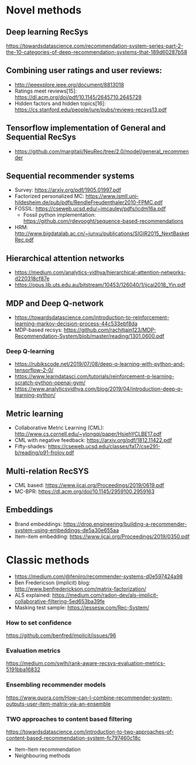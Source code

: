 # Novel methods
## Deep learning RecSys
https://towardsdatascience.com/recommendation-system-series-part-2-the-10-categories-of-deep-recommendation-systems-that-189d60287b58

## Combining user ratings and user reviews:

 * http://ieeexplore.ieee.org/document/8813018
 * Ratings meet reviews[15]: https://dl.acm.org/doi/pdf/10.1145/2645710.2645728
 * Hidden factors and hidden topics[16]: https://cs.stanford.edu/people/jure/pubs/reviews-recsys13.pdf

## Tensorflow implementation of General and Sequential RecSys

 * https://github.com/margitaii/NeuRec/tree/2.0/model/general_recommender

## Sequential recommender systems

 * Survey: https://arxiv.org/pdf/1905.01997.pdf
 * Factorized personalized MC: https://www.ismll.uni-hildesheim.de/pub/pdfs/RendleFreudenthaler2010-FPMC.pdf
 * FOSSIL: https://cseweb.ucsd.edu/~jmcauley/pdfs/icdm16a.pdf
     * Fossil python implementation: https://github.com/rdevooght/sequence-based-recommendations
 * HRM: http://www.bigdatalab.ac.cn/~junxu/publications/SIGIR2015_NextBasketRec.pdf

## Hierarchical attention networks
 
 * https://medium.com/analytics-vidhya/hierarchical-attention-networks-d220318cf87e
 * https://opus.lib.uts.edu.au/bitstream/10453/126040/1/ijcai2018_Yin.pdf

## MDP and Deep Q-network
 
 * https://towardsdatascience.com/introduction-to-reinforcement-learning-markov-decision-process-44c533ebf8da
 * MDP-based recsys: https://github.com/rachitjain123/MDP-Recommendation-System/blob/master/reading/1301.0600.pdf

### Deep Q-learning

 * https://rubikscode.net/2019/07/08/deep-q-learning-with-python-and-tensorflow-2-0/
 * https://www.learndatasci.com/tutorials/reinforcement-q-learning-scratch-python-openai-gym/
 * https://www.analyticsvidhya.com/blog/2019/04/introduction-deep-q-learning-python/

## Metric learning

 * Collaborative Metric Learning (CML): http://www.cs.cornell.edu/~ylongqi/paper/HsiehYCLBE17.pdf
 * CML with negative feedback: https://arxiv.org/pdf/1812.11422.pdf
 * Fifty-shades: https://cseweb.ucsd.edu/classes/fa17/cse291-b/reading/p91-frolov.pdf

## Multi-relation RecSYS

 * CML based: https://www.ijcai.org/Proceedings/2019/0619.pdf
 * MC-BPR: https://dl.acm.org/doi/10.1145/2959100.2959163

## Embeddings

 * Brand embeddings: https://drop.engineering/building-a-recommender-system-using-embeddings-de5a30e655aa
 * Item-item embedding: https://www.ijcai.org/Proceedings/2019/0350.pdf

# Classic methods

 * https://medium.com/@fenjiro/recommender-systems-d0e597424a98
 * Ben Fredericson (implicit) blog: http://www.benfrederickson.com/matrix-factorization/
 * ALS explained: https://medium.com/radon-dev/als-implicit-collaborative-filtering-5ed653ba39fe
 * Masking test sample: https://jessesw.com/Rec-System/

### How to set confidence
https://github.com/benfred/implicit/issues/96

### Evaluation metrics
https://medium.com/swlh/rank-aware-recsys-evaluation-metrics-5191bba16832

### Ensembling recommender models
https://www.quora.com/How-can-I-combine-recommender-system-outputs-user-item-matrix-via-an-ensemble

### TWO approaches to content based filtering
https://towardsdatascience.com/introduction-to-two-approaches-of-content-based-recommendation-system-fc797460c18c

 * Item-Item recommendation
 * Neighbouring methods


